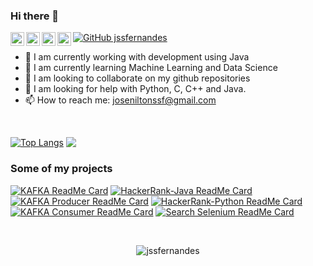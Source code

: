 ### Hi there 👋

<a href="https://twitter.com/joseniltonssf">
  <img align="left" alt="Twitter" width="22px" src="https://cdn.jsdelivr.net/npm/simple-icons@v3/icons/twitter.svg" />
</a>
<a href="https://linkedin.com/in/jssfernandes">
  <img align="left" alt="Linkdein" width="22px" src="https://cdn.jsdelivr.net/npm/simple-icons@v3/icons/linkedin.svg" />
</a>
<a href="https://github.com/jssfernandes">
  <img align="left" alt="Github" width="22px" src="https://cdn.jsdelivr.net/npm/simple-icons@v3/icons/github.svg" />
</a>

<a href="https://instagram.com/jss.fernandes">
  <img align="left" alt="Instagram" width="22px" src="https://cdn.jsdelivr.net/npm/simple-icons@v3/icons/instagram.svg" />
</a>

<!--
<a href="https://www.facebook.com/">
  <img align="left" alt="Facebook" width="22px" src="https://cdn.jsdelivr.net/npm/simple-icons@v3/icons/facebook.svg" />
</a>
-->

[![GitHub jssfernandes](https://img.shields.io/github/followers/jssfernandes?label=follow&style=social)](https://github.com/jssfernandes)
<br/>

- 🔭 I am currently working with development using Java
- 🌱 I am currently learning Machine Learning and Data Science
- 👯 I am looking to collaborate on my github repositories
- 🤔 I am looking for help with Python, C, C++ and Java.
- 📫 How to reach me: joseniltonssf@gmail.com

<br/>

[![Top Langs](https://github-readme-stats.vercel.app/api/top-langs/?username=jssfernandes&theme=merko)](https://github.com/jssfernandes)
<img align="top" src='https://github-readme-stats.vercel.app/api?username=jssfernandes&&show_icons=true&title_color=ffffff&icon_color=55E897&text_color=5EACE1&bg_color=151515'></img>

### Some of my projects

[![KAFKA ReadMe Card](https://github-readme-stats.vercel.app/api/pin/?username=jssfernandes&repo=spring-kafka-sample&show_owner=true&theme=dark)](https://github.com/jssfernandes/spring-kafka-sample)
[![HackerRank-Java ReadMe Card](https://github-readme-stats.vercel.app/api/pin/?username=jssfernandes&repo=HackerRank-Java&show_owner=true&theme=dracula)](https://github.com/jssfernandes/HackerRank-Java)
[![KAFKA Producer ReadMe Card](https://github-readme-stats.vercel.app/api/pin/?username=jssfernandes&repo=spring-kafka-producer-sample&show_owner=true&theme=tokyonight)](https://github.com/jssfernandes/spring-kafka-producer-sample)
[![HackerRank-Python ReadMe Card](https://github-readme-stats.vercel.app/api/pin/?username=jssfernandes&repo=HackerRank-Python&show_owner=true&theme=highcontrast)](https://github.com/jssfernandes/HackerRank-Python)
[![KAFKA Consumer ReadMe Card](https://github-readme-stats.vercel.app/api/pin/?username=jssfernandes&repo=spring-kafka-consumer-sample&show_owner=true&theme=radical)](https://github.com/jssfernandes/spring-kafka-consumer-sample)
[![Search Selenium ReadMe Card](https://github-readme-stats.vercel.app/api/pin/?username=jssfernandes&repo=search-selenium&show_owner=true&theme=merko)](https://github.com/jssfernandes/search-selenium)

<br/>

<p align="center"> <img src="https://komarev.com/ghpvc/?username=jssfernandes&label=Views&color=blue&style=plastic" alt="jssfernandes" /> </p>





<!--
**jssfernandes/jssfernandes** is a ✨ _special_ ✨ repository because its `README.md` (this file) appears on your GitHub profile.

Here are some ideas to get you started:

- 🔭 I’m currently working on ...
- 🌱 I’m currently learning ...
- 👯 I’m looking to collaborate on ...
- 🤔 I’m looking for help with ...
- 💬 Ask me about ...
- 📫 How to reach me: ...
- 😄 Pronouns: ...
- ⚡ Fun fact: ...
-->
